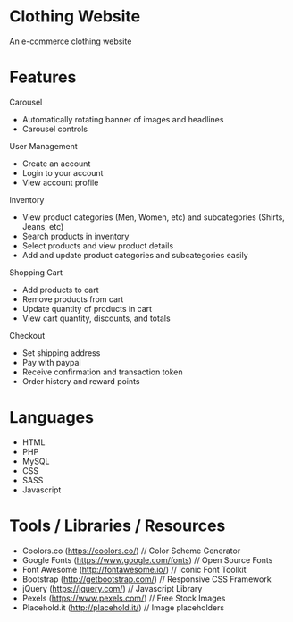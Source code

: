 # Clothing Website
An e-commerce clothing website

# Features
Carousel
- Automatically rotating banner of images and headlines
- Carousel controls

User Management
- Create an account
- Login to your account
- View account profile

Inventory
- View product categories (Men, Women, etc) and subcategories (Shirts, Jeans, etc)
- Search products in inventory
- Select products and view product details
- Add and update product categories and subcategories easily

Shopping Cart
- Add products to cart
- Remove products from cart
- Update quantity of products in cart
- View cart quantity, discounts, and totals

Checkout
- Set shipping address
- Pay with paypal
- Receive confirmation and transaction token
- Order history and reward points

# Languages
- HTML
- PHP
- MySQL
- CSS
- SASS
- Javascript

# Tools / Libraries / Resources
- Coolors.co (https://coolors.co/) // Color Scheme Generator
- Google Fonts (https://www.google.com/fonts) // Open Source Fonts
- Font Awesome (http://fontawesome.io/) // Iconic Font Toolkit
- Bootstrap (http://getbootstrap.com/) // Responsive CSS Framework
- jQuery (https://jquery.com/) // Javascript Library
- Pexels (https://www.pexels.com/) // Free Stock Images
- Placehold.it (http://placehold.it/) // Image placeholders